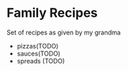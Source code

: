 # Family Recipes

Set of recipes as given by my grandma

- pizzas(TODO)
- sauces(TODO)
- spreads (TODO)
